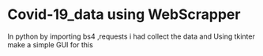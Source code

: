 # Covid-19_data using WebScrapper
 In  python by importing bs4 ,requests i had collect the data and Using tkinter make a simple GUI for this
